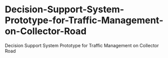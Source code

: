 # Decision-Support-System-Prototype-for-Traffic-Management-on-Collector-Road
Decision Support System Prototype for Traffic Management on Collector Road
